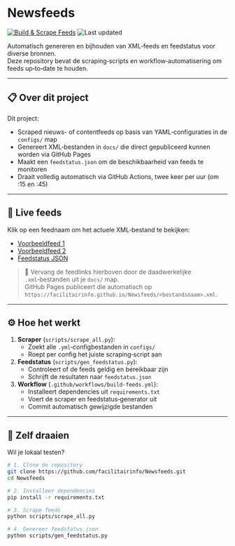 # Newsfeeds

[![Build & Scrape Feeds](https://github.com/facilitairinfo/Newsfeeds/actions/workflows/build-feeds.yml/badge.svg)](https://github.com/facilitairinfo/Newsfeeds/actions/workflows/build-feeds.yml)
![Last updated](https://img.shields.io/endpoint?url=https%3A%2F%2Fshields-io-visitor-counter.vercel.app%2Fapi%2Fgithub_last_commit_time%3Fuser%3Dfacilitairinfo%26repo%3DNewsfeeds&label=Updated)

Automatisch genereren en bijhouden van XML‑feeds en feedstatus voor diverse bronnen.  
Deze repository bevat de scraping‑scripts en workflow‑automatisering om feeds up‑to‑date te houden.

---

## 📋 Over dit project
Dit project:
- Scraped nieuws- of contentfeeds op basis van YAML‑configuraties in de `configs/` map
- Genereert XML‑bestanden in `docs/` die direct gepubliceerd kunnen worden via GitHub Pages
- Maakt een `feedstatus.json` om de beschikbaarheid van feeds te monitoren
- Draait volledig automatisch via GitHub Actions, twee keer per uur (om :15 en :45)

---

## 📡 Live feeds
Klik op een feednaam om het actuele XML‑bestand te bekijken:

- [Voorbeeldfeed 1](https://facilitairinfo.github.io/Newsfeeds/example1.xml)
- [Voorbeeldfeed 2](https://facilitairinfo.github.io/Newsfeeds/example2.xml)
- [Feedstatus JSON](https://facilitairinfo.github.io/Newsfeeds/feedstatus.json)

> 🔹 Vervang de feedlinks hierboven door de daadwerkelijke `.xml`‑bestanden uit je `docs/` map.  
> GitHub Pages publiceert die automatisch op `https://facilitairinfo.github.io/Newsfeeds/<bestandsnaam>.xml`.

---

## ⚙️ Hoe het werkt
1. **Scraper** (`scripts/scrape_all.py`):
   - Zoekt alle `.yml`‑configbestanden in `configs/`
   - Roept per config het juiste scraping‑script aan
2. **Feedstatus** (`scripts/gen_feedstatus.py`):
   - Controleert of de feeds geldig en bereikbaar zijn
   - Schrijft de resultaten naar `feedstatus.json`
3. **Workflow** (`.github/workflows/build-feeds.yml`):
   - Installeert dependencies uit `requirements.txt`
   - Voert de scraper en feedstatus‑generator uit
   - Commit automatisch gewijzigde bestanden

---

## 🚀 Zelf draaien
Wil je lokaal testen?

```bash
# 1. Clone de repository
git clone https://github.com/facilitairinfo/Newsfeeds.git
cd Newsfeeds

# 2. Installeer dependencies
pip install -r requirements.txt

# 3. Scrape feeds
python scripts/scrape_all.py

# 4. Genereer feedstatus.json
python scripts/gen_feedstatus.py
